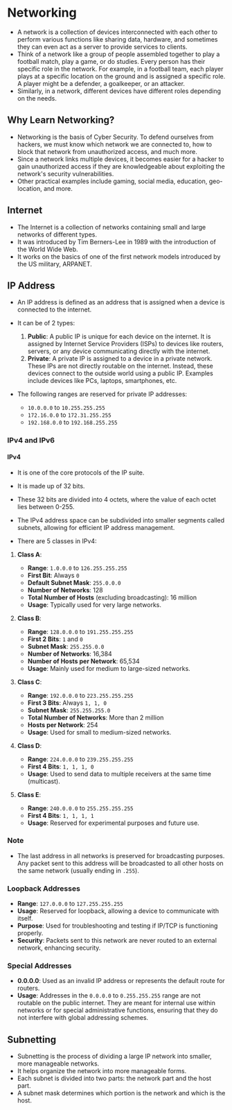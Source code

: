 # Networking

- A network is a collection of devices interconnected with each other to perform various functions like sharing data, hardware, and sometimes they can even act as a server to provide services to clients.
- Think of a network like a group of people assembled together to play a football match, play a game, or do studies. Every person has their specific role in the network. For example, in a football team, each player plays at a specific location on the ground and is assigned a specific role. A player might be a defender, a goalkeeper, or an attacker. 
- Similarly, in a network, different devices have different roles depending on the needs.

## Why Learn Networking?

- Networking is the basis of Cyber Security. To defend ourselves from hackers, we must know which network we are connected to, how to block that network from unauthorized access, and much more.
- Since a network links multiple devices, it becomes easier for a hacker to gain unauthorized access if they are knowledgeable about exploiting the network's security vulnerabilities.
- Other practical examples include gaming, social media, education, geo-location, and more.

## Internet

- The Internet is a collection of networks containing small and large networks of different types.
- It was introduced by Tim Berners-Lee in 1989 with the introduction of the World Wide Web.
- It works on the basics of one of the first network models introduced by the US military, ARPANET.

## IP Address

- An IP address is defined as an address that is assigned when a device is connected to the internet.
- It can be of 2 types:
  1. **Public**: A public IP is unique for each device on the internet. It is assigned by Internet Service Providers (ISPs) to devices like routers, servers, or any device communicating directly with the internet.
  2. **Private**: A private IP is assigned to a device in a private network. These IPs are not directly routable on the internet. Instead, these devices connect to the outside world using a public IP. Examples include devices like PCs, laptops, smartphones, etc.

- The following ranges are reserved for private IP addresses:
  - `10.0.0.0` to `10.255.255.255`
  - `172.16.0.0` to `172.31.255.255`
  - `192.168.0.0` to `192.168.255.255`

### IPv4 and IPv6

#### IPv4
- It is one of the core protocols of the IP suite.
- It is made up of 32 bits.
- These 32 bits are divided into 4 octets, where the value of each octet lies between 0-255.
- The IPv4 address space can be subdivided into smaller segments called subnets, allowing for efficient IP address management.

- There are 5 classes in IPv4:

1. **Class A**: 
   - **Range**: `1.0.0.0` to `126.255.255.255`
   - **First Bit**: Always `0`
   - **Default Subnet Mask**: `255.0.0.0`
   - **Number of Networks**: 128
   - **Total Number of Hosts** (excluding broadcasting): 16 million
   - **Usage**: Typically used for very large networks.

2. **Class B**: 
   - **Range**: `128.0.0.0` to `191.255.255.255`
   - **First 2 Bits**: `1` and `0`
   - **Subnet Mask**: `255.255.0.0`
   - **Number of Networks**: 16,384
   - **Number of Hosts per Network**: 65,534
   - **Usage**: Mainly used for medium to large-sized networks.

3. **Class C**: 
   - **Range**: `192.0.0.0` to `223.255.255.255`
   - **First 3 Bits**: Always `1, 1, 0`
   - **Subnet Mask**: `255.255.255.0`
   - **Total Number of Networks**: More than 2 million
   - **Hosts per Network**: 254
   - **Usage**: Used for small to medium-sized networks.

4. **Class D**: 
   - **Range**: `224.0.0.0` to `239.255.255.255`
   - **First 4 Bits**: `1, 1, 1, 0`
   - **Usage**: Used to send data to multiple receivers at the same time (multicast).

5. **Class E**: 
   - **Range**: `240.0.0.0` to `255.255.255.255`
   - **First 4 Bits**: `1, 1, 1, 1`
   - **Usage**: Reserved for experimental purposes and future use.

### Note
- The last address in all networks is preserved for broadcasting purposes. Any packet sent to this address will be broadcasted to all other hosts on the same network (usually ending in `.255`).

### Loopback Addresses
- **Range**: `127.0.0.0` to `127.255.255.255`
- **Usage**: Reserved for loopback, allowing a device to communicate with itself.
- **Purpose**: Used for troubleshooting and testing if IP/TCP is functioning properly.
- **Security**: Packets sent to this network are never routed to an external network, enhancing security.

### Special Addresses
- **0.0.0.0**: Used as an invalid IP address or represents the default route for routers.
- **Usage**: Addresses in the `0.0.0.0` to `0.255.255.255` range are not routable on the public internet. They are meant for internal use within networks or for special administrative functions, ensuring that they do not interfere with global addressing schemes.

## Subnetting
- Subnetting is the process of dividing a large IP network into smaller, more manageable networks.
- It helps organize the network into more manageable forms.
- Each subnet is divided into two parts: the network part and the host part.
- A subnet mask determines which portion is the network and which is the host.
